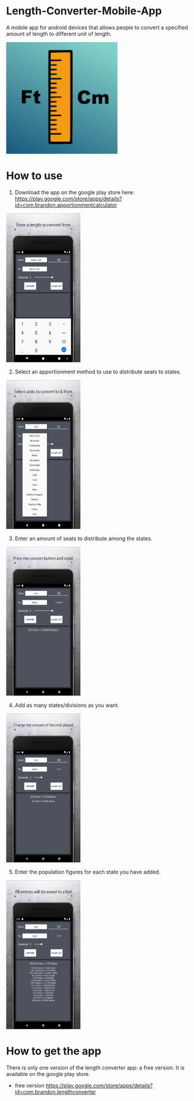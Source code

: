 # Length-Converter-Mobile-App
A mobile app for android devices that allows people to convert a specified amount of length to different unit of length. 

<p><img src="lengthIcon.png" width="300" height="300"></p>

# How to use
1. Download the app on the google play store here: https://play.google.com/store/apps/details?id=com.brandon.apportionmentcalculator
<p><img src="length1.png" width="200" height="400"></p>

2. Select an apportionment method to use to distribute seats to states.
<p><img src="length2.png" width="200" height="400"></p>

3. Enter an amount of seats to distribute among the states.
<p><img src="length3.png" width="200" height="400"></p>

4. Add as many states/divisions as you want.
<p><img src="length4.png" width="200" height="400"></p>

5. Enter the population figures for each state you have added.
<p><img src="length5.png" width="200" height="400"></p>

# How to get the app
There is only one version of the length converter app: a free version. It is available on the google play store.
  - free version https://play.google.com/store/apps/details?id=com.brandon.lengthconverter
